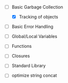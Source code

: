 * [ ] Basic Garbage Collection
    * [x] Tracking of objects
* [ ] Basic Error Handling
* [ ] Global/Local Variables
* [ ] Functions
* [ ] Closures
* [ ] Standard Library

* [ ] optimize string concat
